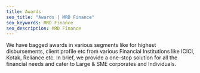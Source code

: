 ```yaml
---
title: Awards
seo_title: "Awards | MRD Finance"
seo_keywords: MRD Finance
seo_description: MRD Finance
---
```

We have bagged awards in various segments like for highest disbursements, client profile etc from various Financial Institutions like ICICI, Kotak, Reliance etc.
In brief, we provide a one-stop solution for all the financial needs and cater to Large & SME corporates and Individuals.
